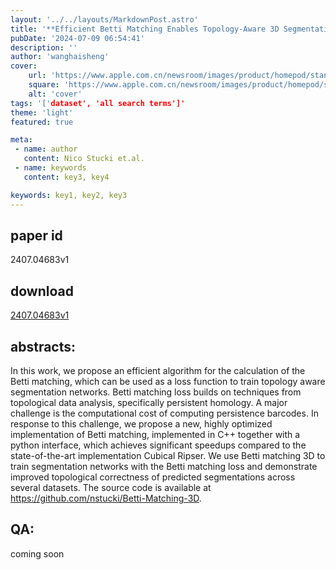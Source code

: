 ```yaml
---
layout: '../../layouts/MarkdownPost.astro'
title: '**Efficient Betti Matching Enables Topology-Aware 3D Segmentation via Persistent Homology**'
pubDate: '2024-07-09 06:54:41'
description: ''
author: 'wanghaisheng'
cover:
    url: 'https://www.apple.com.cn/newsroom/images/product/homepod/standard/Apple-HomePod-hero-230118_big.jpg.large_2x.jpg'
    square: 'https://www.apple.com.cn/newsroom/images/product/homepod/standard/Apple-HomePod-hero-230118_big.jpg.large_2x.jpg'
    alt: 'cover'
tags: '['dataset', 'all search terms']' 
theme: 'light'
featured: true

meta:
 - name: author
   content: Nico Stucki et.al.
 - name: keywords
   content: key3, key4

keywords: key1, key2, key3
---
```


## paper id
2407.04683v1
## download
[2407.04683v1](http://arxiv.org/abs/2407.04683v1)
## abstracts:
In this work, we propose an efficient algorithm for the calculation of the Betti matching, which can be used as a loss function to train topology aware segmentation networks. Betti matching loss builds on techniques from topological data analysis, specifically persistent homology. A major challenge is the computational cost of computing persistence barcodes. In response to this challenge, we propose a new, highly optimized implementation of Betti matching, implemented in C++ together with a python interface, which achieves significant speedups compared to the state-of-the-art implementation Cubical Ripser. We use Betti matching 3D to train segmentation networks with the Betti matching loss and demonstrate improved topological correctness of predicted segmentations across several datasets. The source code is available at https://github.com/nstucki/Betti-Matching-3D.
## QA:
coming soon
